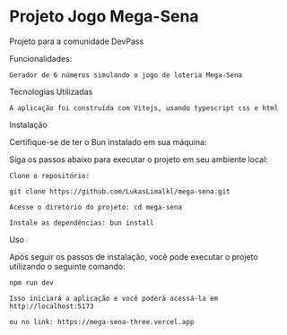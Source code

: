 
# Projeto Jogo Mega-Sena

Projeto para a comunidade DevPass

Funcionalidades:

    Gerador de 6 números simulando o jogo de loteria Mega-Sena

   
Tecnologias Utilizadas

    A aplicação foi construída com Vitejs, usando typescript css e html


Instalação

Certifique-se de ter o Bun instalado em sua máquina:


Siga os passos abaixo para executar o projeto em seu ambiente local:

    Clone o repositório: 
    
    git clone https://github.com/LukasLimalkl/mega-sena.git

    Acesse o diretório do projeto: cd mega-sena

    Instale as dependências: bun install
    
Uso

Após seguir os passos de instalação, você pode executar o projeto utilizando o seguinte comando:

    npm run dev

    Isso iniciará a aplicação e você poderá acessá-la em http://localhost:5173
    
    ou no link: https://mega-sena-three.vercel.app



